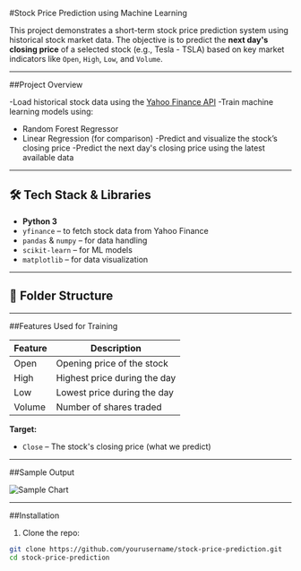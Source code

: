 #Stock Price Prediction using Machine Learning

This project demonstrates a short-term stock price prediction system using historical stock market data. The objective is to predict the **next day's closing price** of a selected stock (e.g., Tesla - TSLA) based on key market indicators like `Open`, `High`, `Low`, and `Volume`.

---

##Project Overview

-Load historical stock data using the [Yahoo Finance API](https://pypi.org/project/yfinance/)
-Train machine learning models using:
  - Random Forest Regressor
  - Linear Regression (for comparison)
-Predict and visualize the stock’s closing price
-Predict the next day's closing price using the latest available data

---

## 🛠️ Tech Stack & Libraries

- **Python 3**
- `yfinance` – to fetch stock data from Yahoo Finance
- `pandas` & `numpy` – for data handling
- `scikit-learn` – for ML models
- `matplotlib` – for data visualization

---

## 📁 Folder Structure


---

##Features Used for Training

| Feature  | Description                        |
|----------|------------------------------------|
| Open     | Opening price of the stock         |
| High     | Highest price during the day       |
| Low      | Lowest price during the day        |
| Volume   | Number of shares traded            |

**Target:**
- `Close` – The stock's closing price (what we predict)

---

##Sample Output

![Sample Chart](https://i.imgur.com/NWzBdGJ.png) <!-- Optional: Replace with your own output graph -->

---

##Installation

1. Clone the repo:
```bash
git clone https://github.com/yourusername/stock-price-prediction.git
cd stock-price-prediction

